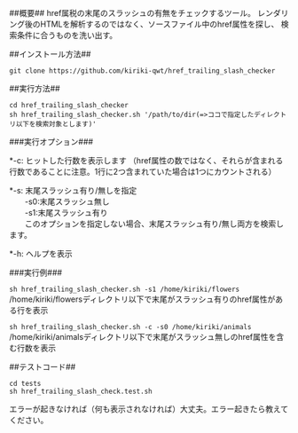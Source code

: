 ##概要##
href属税の末尾のスラッシュの有無をチェックするツール。
レンダリング後のHTMLを解析するのではなく、ソースファイル中のhref属性を探し、
検索条件に合うものを洗い出す。


##インストール方法##

    git clone https://github.com/kiriki-qwt/href_trailing_slash_checker

##実行方法##
    
    cd href_trailing_slash_checker
    sh href_trailing_slash_checker.sh '/path/to/dir(=>ココで指定したディレクトリ以下を検索対象とします)'

###実行オプション###

*-c: ヒットした行数を表示します
（href属性の数ではなく、それらが含まれる行数であることに注意。1行に2つ含まれていた場合は1つにカウントされる）

*-s: 末尾スラッシュ有り/無しを指定  
　　-s0:末尾スラッシュ無し  
　　-s1:末尾スラッシュ有り  
　　このオプションを指定しない場合、末尾スラッシュ有り/無し両方を検索します。  

*-h: ヘルプを表示


###実行例###

`sh href_trailing_slash_checker.sh -s1 /home/kiriki/flowers`  
/home/kiriki/flowersディレクトリ以下で末尾がスラッシュ有りのhref属性がある行を表示

`sh href_trailing_slash_checker.sh -c -s0 /home/kiriki/animals`  
/home/kiriki/animalsディレクトリ以下で末尾がスラッシュ無しのhref属性を含む行数を表示


##テストコード##

    cd tests
    sh href_trailing_slash_check.test.sh

エラーが起きなければ（何も表示されなければ）大丈夫。エラー起きたら教えてください。

